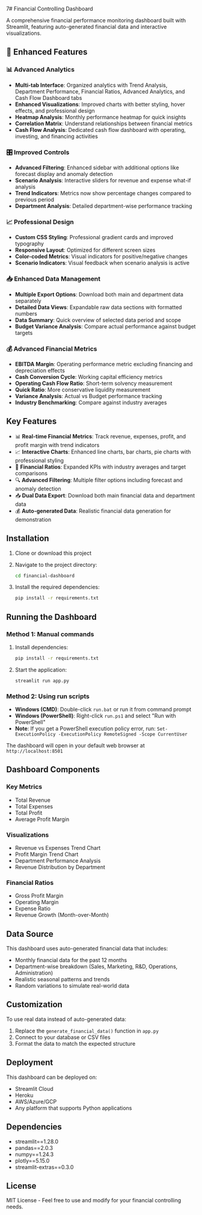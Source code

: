 7# Financial Controlling Dashboard

A comprehensive financial performance monitoring dashboard built with Streamlit, featuring auto-generated financial data and interactive visualizations.

## 🚀 Enhanced Features

### 📊 Advanced Analytics
- **Multi-tab Interface**: Organized analytics with Trend Analysis, Department Performance, Financial Ratios, Advanced Analytics, and Cash Flow Dashboard tabs
- **Enhanced Visualizations**: Improved charts with better styling, hover effects, and professional design
- **Heatmap Analysis**: Monthly performance heatmap for quick insights
- **Correlation Matrix**: Understand relationships between financial metrics
- **Cash Flow Analysis**: Dedicated cash flow dashboard with operating, investing, and financing activities

### 🎛️ Improved Controls
- **Advanced Filtering**: Enhanced sidebar with additional options like forecast display and anomaly detection
- **Scenario Analysis**: Interactive sliders for revenue and expense what-if analysis
- **Trend Indicators**: Metrics now show percentage changes compared to previous period
- **Department Analysis**: Detailed department-wise performance tracking

### 📈 Professional Design
- **Custom CSS Styling**: Professional gradient cards and improved typography
- **Responsive Layout**: Optimized for different screen sizes
- **Color-coded Metrics**: Visual indicators for positive/negative changes
- **Scenario Indicators**: Visual feedback when scenario analysis is active

### 📥 Enhanced Data Management
- **Multiple Export Options**: Download both main and department data separately
- **Detailed Data Views**: Expandable raw data sections with formatted numbers
- **Data Summary**: Quick overview of selected data period and scope
- **Budget Variance Analysis**: Compare actual performance against budget targets

### 💰 Advanced Financial Metrics
- **EBITDA Margin**: Operating performance metric excluding financing and depreciation effects
- **Cash Conversion Cycle**: Working capital efficiency metrics
- **Operating Cash Flow Ratio**: Short-term solvency measurement
- **Quick Ratio**: More conservative liquidity measurement
- **Variance Analysis**: Actual vs Budget performance tracking
- **Industry Benchmarking**: Compare against industry averages

## Key Features

- 📊 **Real-time Financial Metrics**: Track revenue, expenses, profit, and profit margin with trend indicators
- 📈 **Interactive Charts**: Enhanced line charts, bar charts, pie charts with professional styling
- 🎯 **Financial Ratios**: Expanded KPIs with industry averages and target comparisons
- 🔍 **Advanced Filtering**: Multiple filter options including forecast and anomaly detection
- 📥 **Dual Data Export**: Download both main financial data and department data
- 💰 **Auto-generated Data**: Realistic financial data generation for demonstration

## Installation

1. Clone or download this project
2. Navigate to the project directory:
   ```bash
   cd financial-dashboard
   ```

3. Install the required dependencies:
   ```bash
   pip install -r requirements.txt
   ```

## Running the Dashboard

### Method 1: Manual commands
1. Install dependencies:
   ```bash
   pip install -r requirements.txt
   ```
2. Start the application:
   ```bash
   streamlit run app.py
   ```

### Method 2: Using run scripts
- **Windows (CMD)**: Double-click `run.bat` or run it from command prompt
- **Windows (PowerShell)**: Right-click `run.ps1` and select "Run with PowerShell"
- **Note**: If you get a PowerShell execution policy error, run: `Set-ExecutionPolicy -ExecutionPolicy RemoteSigned -Scope CurrentUser`

The dashboard will open in your default web browser at `http://localhost:8501`

## Dashboard Components

### Key Metrics
- Total Revenue
- Total Expenses  
- Total Profit
- Average Profit Margin

### Visualizations
- Revenue vs Expenses Trend Chart
- Profit Margin Trend Chart
- Department Performance Analysis
- Revenue Distribution by Department

### Financial Ratios
- Gross Profit Margin
- Operating Margin  
- Expense Ratio
- Revenue Growth (Month-over-Month)

## Data Source

This dashboard uses auto-generated financial data that includes:
- Monthly financial data for the past 12 months
- Department-wise breakdown (Sales, Marketing, R&D, Operations, Administration)
- Realistic seasonal patterns and trends
- Random variations to simulate real-world data

## Customization

To use real data instead of auto-generated data:
1. Replace the `generate_financial_data()` function in `app.py`
2. Connect to your database or CSV files
3. Format the data to match the expected structure

## Deployment

This dashboard can be deployed on:
- Streamlit Cloud
- Heroku
- AWS/Azure/GCP
- Any platform that supports Python applications

## Dependencies

- streamlit==1.28.0
- pandas==2.0.3
- numpy==1.24.3
- plotly==5.15.0
- streamlit-extras==0.3.0

## License

MIT License - Feel free to use and modify for your financial controlling needs.